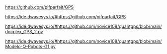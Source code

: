 
https://github.com/pifparfait/GPS

https://ide.dwavesys.io/#https://github.com/pifparfait/GPS

https://ide.dwavesys.io/#https://github.com/novice108/quantgps/blob/main/docplex_GPS_2.py

https://ide.dwavesys.io/#https://github.com/novice108/quantgps/blob/main/Modelo-Q-Robots-G1.py
